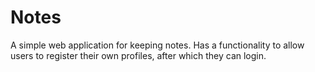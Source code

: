 # Notes
A simple web application for keeping notes. Has a functionality to allow users to register their own profiles, after which they can login.
